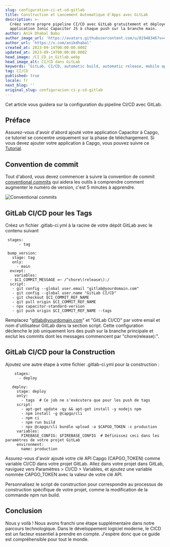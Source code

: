 ```yaml
---
slug: configuration-ci-et-cd-gitlab
title: Construction et Lancement Automatique d'Apps avec GitLab
description: >-
  Créez votre propre pipeline CI/CD avec GitLab gratuitement et déployez votre
  application Ionic Capacitor JS à chaque push sur la branche main.
author: Anik Dhabal Babu
author_image_url: 'https://avatars.githubusercontent.com/u/81948346?v=4'
author_url: 'https://x.com/anikdhabal'
created_at: 2023-09-14T00:00:00.000Z
updated_at: 2023-09-14T00:00:00.000Z
head_image: /CI_CD_in_Gitlab.webp
head_image_alt: CI/CD dans GitLab
keywords: 'GitLab, CI/CD, automatic build, automatic release, mobile app updates'
tag: CI/CD
published: true
locale: fr
next_blog: ''
original_slug: configuracion-ci-y-cd-gitlab
---
```

Cet article vous guidera sur la configuration du pipeline CI/CD avec GitLab.

## Préface

Assurez-vous d'avoir d'abord ajouté votre application Capacitor à Capgo, ce tutoriel se concentre uniquement sur la phase de téléchargement. Si vous devez ajouter votre application à Capgo, vous pouvez suivre ce [Tutorial](https://capgo.app/blog/update-your-capacitor-apps-seamlessly-using-capacitor-updater/).

## Convention de commit

Tout d'abord, vous devez commencer à suivre la convention de commit [conventional commits](https://www.conventionalcommits.org/en/v1.0.0/) qui aidera les outils à comprendre comment augmenter le numéro de version, c'est 5 minutes à apprendre.

![Conventional commits](/conventional_commits.webp)

## GitLab CI/CD pour les Tags

Créez un fichier .gitlab-ci.yml à la racine de votre dépôt GitLab avec le contenu suivant

     stages:
          - tag

     bump_version:
       stage: tag
       only:
         - main
      except:
        variables:
      - $CI_COMMIT_MESSAGE =~ /^chore\(release\):/
      script:
       - git config --global user.email "gitlab@yourdomain.com"
       - git config --global user.name "GitLab CI/CD"
       - git checkout $CI_COMMIT_REF_NAME
       - git pull origin $CI_COMMIT_REF_NAME
       - npx capacitor-standard-version
       - git push origin $CI_COMMIT_REF_NAME --tags

Remplacez "gitlab@yourdomain.com" et "GitLab CI/CD" par votre email et nom d'utilisateur GitLab dans la section script. Cette configuration déclenche le job uniquement lors des push sur la branche principale et exclut les commits dont les messages commencent par "chore(release):".

## GitLab CI/CD pour la Construction

Ajoutez une autre étape à votre fichier .gitlab-ci.yml pour la construction :

        stages:
          - deploy

       deploy:
         stage: deploy
         only:
           - tags  # Ce job ne s'exécutera que pour les push de tags
         script:
           - apt-get update -qy && apt-get install -y nodejs npm
           - npm install -g @capgo/cli
           - npm ci
           - npm run build
           - npx @capgo/cli bundle upload -a $CAPGO_TOKEN -c production
         variables:
           FIREBASE_CONFIG: $FIREBASE_CONFIG  # Définissez ceci dans les paramètres de votre projet GitLab
         environment:
           name: production

Assurez-vous d'avoir ajouté votre clé API Capgo (CAPGO_TOKEN) comme variable CI/CD dans votre projet GitLab. Allez dans votre projet dans GitLab, naviguez vers Paramètres > CI/CD > Variables, et ajoutez une variable nommée CAPGO_TOKEN avec la valeur de votre clé API.

Personnalisez le script de construction pour correspondre au processus de construction spécifique de votre projet, comme la modification de la commande npm run build.

## Conclusion

Nous y voilà ! Nous avons franchi une étape supplémentaire dans notre parcours technologique. Dans le développement logiciel moderne, le CICD est un facteur essentiel à prendre en compte. J'espère donc que ce guide est compréhensible pour tout le monde.
